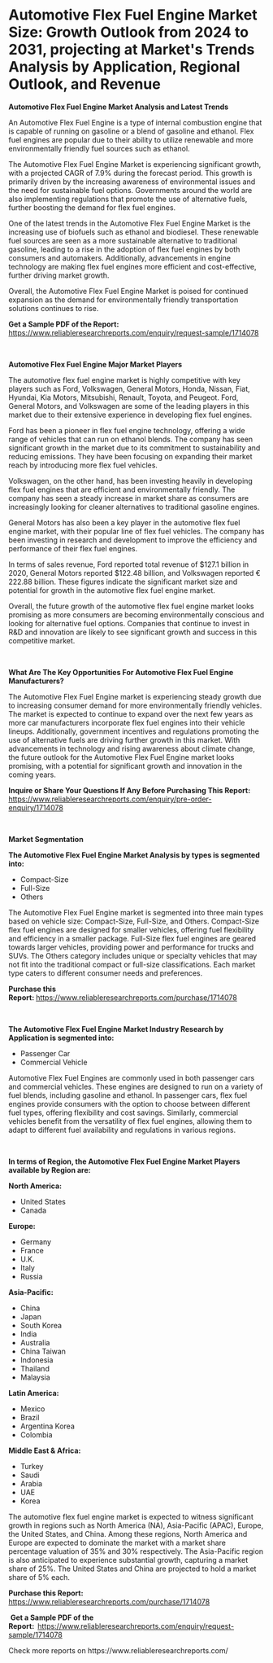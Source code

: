 <p><h1>Automotive Flex Fuel Engine Market Size: Growth Outlook from 2024 to 2031, projecting at Market's Trends Analysis by Application, Regional Outlook, and Revenue</h1></p><p><strong>Automotive Flex Fuel Engine Market Analysis and Latest Trends</strong></p>
<p><p>An Automotive Flex Fuel Engine is a type of internal combustion engine that is capable of running on gasoline or a blend of gasoline and ethanol. Flex fuel engines are popular due to their ability to utilize renewable and more environmentally friendly fuel sources such as ethanol.</p><p>The Automotive Flex Fuel Engine Market is experiencing significant growth, with a projected CAGR of 7.9% during the forecast period. This growth is primarily driven by the increasing awareness of environmental issues and the need for sustainable fuel options. Governments around the world are also implementing regulations that promote the use of alternative fuels, further boosting the demand for flex fuel engines.</p><p>One of the latest trends in the Automotive Flex Fuel Engine Market is the increasing use of biofuels such as ethanol and biodiesel. These renewable fuel sources are seen as a more sustainable alternative to traditional gasoline, leading to a rise in the adoption of flex fuel engines by both consumers and automakers. Additionally, advancements in engine technology are making flex fuel engines more efficient and cost-effective, further driving market growth.</p><p>Overall, the Automotive Flex Fuel Engine Market is poised for continued expansion as the demand for environmentally friendly transportation solutions continues to rise.</p></p>
<p><strong>Get a Sample PDF of the Report:&nbsp;</strong> <a href="https://www.reliableresearchreports.com/enquiry/request-sample/1714078">https://www.reliableresearchreports.com/enquiry/request-sample/1714078</a></p>
<p>&nbsp;</p>
<p><strong>Automotive Flex Fuel Engine Major Market Players</strong></p>
<p><p>The automotive flex fuel engine market is highly competitive with key players such as Ford, Volkswagen, General Motors, Honda, Nissan, Fiat, Hyundai, Kia Motors, Mitsubishi, Renault, Toyota, and Peugeot. Ford, General Motors, and Volkswagen are some of the leading players in this market due to their extensive experience in developing flex fuel engines.</p><p>Ford has been a pioneer in flex fuel engine technology, offering a wide range of vehicles that can run on ethanol blends. The company has seen significant growth in the market due to its commitment to sustainability and reducing emissions. They have been focusing on expanding their market reach by introducing more flex fuel vehicles.</p><p>Volkswagen, on the other hand, has been investing heavily in developing flex fuel engines that are efficient and environmentally friendly. The company has seen a steady increase in market share as consumers are increasingly looking for cleaner alternatives to traditional gasoline engines.</p><p>General Motors has also been a key player in the automotive flex fuel engine market, with their popular line of flex fuel vehicles. The company has been investing in research and development to improve the efficiency and performance of their flex fuel engines.</p><p>In terms of sales revenue, Ford reported total revenue of $127.1 billion in 2020, General Motors reported $122.48 billion, and Volkswagen reported € 222.88 billion. These figures indicate the significant market size and potential for growth in the automotive flex fuel engine market.</p><p>Overall, the future growth of the automotive flex fuel engine market looks promising as more consumers are becoming environmentally conscious and looking for alternative fuel options. Companies that continue to invest in R&D and innovation are likely to see significant growth and success in this competitive market.</p></p>
<p>&nbsp;</p>
<p><strong>What Are The Key Opportunities For Automotive Flex Fuel Engine Manufacturers?</strong></p>
<p><p>The Automotive Flex Fuel Engine market is experiencing steady growth due to increasing consumer demand for more environmentally friendly vehicles. The market is expected to continue to expand over the next few years as more car manufacturers incorporate flex fuel engines into their vehicle lineups. Additionally, government incentives and regulations promoting the use of alternative fuels are driving further growth in this market. With advancements in technology and rising awareness about climate change, the future outlook for the Automotive Flex Fuel Engine market looks promising, with a potential for significant growth and innovation in the coming years.</p></p>
<p><strong>Inquire or Share Your Questions If Any Before Purchasing This Report:</strong> <a href="https://www.reliableresearchreports.com/enquiry/pre-order-enquiry/1714078">https://www.reliableresearchreports.com/enquiry/pre-order-enquiry/1714078</a></p>
<p>&nbsp;</p>
<p><strong>Market Segmentation</strong></p>
<p><strong>The Automotive Flex Fuel Engine Market Analysis by types is segmented into:</strong></p>
<p><ul><li>Compact-Size</li><li>Full-Size</li><li>Others</li></ul></p>
<p><p>The Automotive Flex Fuel Engine market is segmented into three main types based on vehicle size: Compact-Size, Full-Size, and Others. Compact-Size flex fuel engines are designed for smaller vehicles, offering fuel flexibility and efficiency in a smaller package. Full-Size flex fuel engines are geared towards larger vehicles, providing power and performance for trucks and SUVs. The Others category includes unique or specialty vehicles that may not fit into the traditional compact or full-size classifications. Each market type caters to different consumer needs and preferences.</p></p>
<p><strong>Purchase this Report:&nbsp;</strong><a href="https://www.reliableresearchreports.com/purchase/1714078">https://www.reliableresearchreports.com/purchase/1714078</a></p>
<p>&nbsp;</p>
<p><strong>The Automotive Flex Fuel Engine Market Industry Research by Application is segmented into:</strong></p>
<p><ul><li>Passenger Car</li><li>Commercial Vehicle</li></ul></p>
<p><p>Automotive Flex Fuel Engines are commonly used in both passenger cars and commercial vehicles. These engines are designed to run on a variety of fuel blends, including gasoline and ethanol. In passenger cars, flex fuel engines provide consumers with the option to choose between different fuel types, offering flexibility and cost savings. Similarly, commercial vehicles benefit from the versatility of flex fuel engines, allowing them to adapt to different fuel availability and regulations in various regions.</p></p>
<p>&nbsp;</p>
<p><strong>In terms of Region, the Automotive Flex Fuel Engine Market Players available by Region are:</strong></p>
<p>
    <p> <strong> North America: </strong>
        <ul>
            <li>United States</li>
            <li>Canada</li>
        </ul>
        </p> 
    <p> <strong> Europe: </strong>
        <ul>
            <li>Germany</li>
            <li>France</li>
            <li>U.K.</li>
            <li>Italy</li>
            <li>Russia</li>
        </ul>
        </p> 
    <p> <strong> Asia-Pacific: </strong>
        <ul>
            <li>China</li>
            <li>Japan</li>
            <li>South Korea</li>
            <li>India</li>
            <li>Australia</li>
            <li>China Taiwan</li>
            <li>Indonesia</li>
            <li>Thailand</li>
            <li>Malaysia</li>
        </ul>
        </p> 
    <p> <strong> Latin America: </strong>
        <ul>
            <li>Mexico</li>
            <li>Brazil</li>
            <li>Argentina Korea</li>
            <li>Colombia</li>
        </ul>
        </p> 
    <p> <strong> Middle East & Africa: </strong>
        <ul>
            <li>Turkey</li>
            <li>Saudi</li>
            <li>Arabia</li>
            <li>UAE</li>
            <li>Korea</li>
        </ul>
    </p>
    </p>
<p><p>The automotive flex fuel engine market is expected to witness significant growth in regions such as North America (NA), Asia-Pacific (APAC), Europe, the United States, and China. Among these regions, North America and Europe are expected to dominate the market with a market share percentage valuation of 35% and 30% respectively. The Asia-Pacific region is also anticipated to experience substantial growth, capturing a market share of 25%. The United States and China are projected to hold a market share of 5% each.</p></p>
<p><strong>Purchase this Report: </strong><a href="https://www.reliableresearchreports.com/purchase/1714078">https://www.reliableresearchreports.com/purchase/1714078</a></p>
<p>&nbsp;<strong>Get a Sample PDF of the Report:&nbsp;&nbsp;</strong><a href="https://www.reliableresearchreports.com/enquiry/request-sample/1714078">https://www.reliableresearchreports.com/enquiry/request-sample/1714078</a></p>
<p><strong></strong></p>
<p>Check more reports on https://www.reliableresearchreports.com/</p>